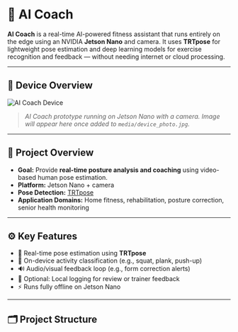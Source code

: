 # 🧠 AI Coach

**AI Coach** is a real-time AI-powered fitness assistant that runs entirely on the edge using an NVIDIA **Jetson Nano** and camera. It uses **TRTpose** for lightweight pose estimation and deep learning models for exercise recognition and feedback — without needing internet or cloud processing.

---

## 📸 Device Overview

![AI Coach Device](device_photo.jpg)

> *AI Coach prototype running on Jetson Nano with a camera. Image will appear here once added to `media/device_photo.jpg`.*

<!-- Alternative with size control -->
<!-- <img src="media/device_photo.jpg" alt="AI Coach Device" width="500"/> -->

---

## 📌 Project Overview

- **Goal:** Provide **real-time posture analysis and coaching** using video-based human pose estimation.
- **Platform:** Jetson Nano + camera
- **Pose Detection:** [TRTpose](https://github.com/NVIDIA-AI-IOT/trt_pose)
- **Application Domains:** Home fitness, rehabilitation, posture correction, senior health monitoring

---

## ⚙️ Key Features

- 🎯 Real-time pose estimation using **TRTpose**
- 🧠 On-device activity classification (e.g., squat, plank, push-up)
- 🔊 Audio/visual feedback loop (e.g., form correction alerts)
- 💾 Optional: Local logging for review or trainer feedback
- ⚡ Runs fully offline on Jetson Nano

---

## 🗂️ Project Structure

